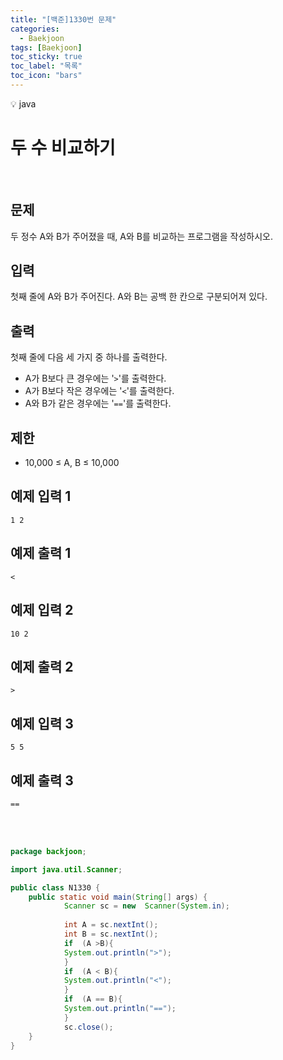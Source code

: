 ```yaml
---
title: "[백준]1330번 문제"
categories:
  - Baekjoon
tags: [Baekjoon]
toc_sticky: true
toc_label: "목록"
toc_icon: "bars"
---
```


<aside>
💡 java
</aside>

# 두 수 비교하기 

<br>


## 문제

두 정수 A와 B가 주어졌을 때, A와 B를 비교하는 프로그램을 작성하시오.

## 입력

첫째 줄에 A와 B가 주어진다. A와 B는 공백 한 칸으로 구분되어져 있다.

## 출력

첫째 줄에 다음 세 가지 중 하나를 출력한다.

- A가 B보다 큰 경우에는 '`>`'를 출력한다.
- A가 B보다 작은 경우에는 '`<`'를 출력한다.
- A와 B가 같은 경우에는 '`==`'를 출력한다.

## 제한

- 10,000 ≤ A, B ≤ 10,000

## 예제 입력 1

```
1 2

```

## 예제 출력 1

```
<

```

## 예제 입력 2

```
10 2

```

## 예제 출력 2

```
>

```

## 예제 입력 3

```
5 5

```

## 예제 출력 3

```
==

```
<br>

<br>

```java
package backjoon;

import java.util.Scanner;

public class N1330 {
	public static void main(String[] args) {
			Scanner sc = new  Scanner(System.in);
		
			int A = sc.nextInt();
			int B = sc.nextInt();
			if  (A >B){
			System.out.println(">");
			}
			if  (A < B){
			System.out.println("<");
			}
			if  (A == B){
			System.out.println("==");
			}
			sc.close();
	}
}
```